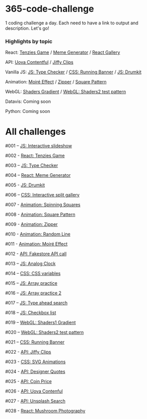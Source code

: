 # 365-code-challenge
1 coding challenge a day. Each need to have a link to output and description. Let's go!



### Highlights by topic

React: [Tenzies Game](https://mo-tenzies-game.netlify.app/) / [Meme Generator](https://meme-generatooor.netlify.app/) / [React Gallery](https://mo-react-gallery.netlify.app/)

API: [Uova Contentful](https://mo-uova-contentful.netlify.app/) / [Jiffy Clips](https://mo-jiffy-clips.netlify.app/)

Vanilla JS: [JS: Type Checker](https://mo-type-checker.netlify.app/) / [CSS: Running Banner](https://mo-jiro-dreams-of-sushi-page.netlify.app/) / [JS: Drumkit](https://vanilla-drumkit.netlify.app/)

Animation: [Moiré Effect](https://mo-moire-effect.netlify.app/) / [Zipper](https://mo-zipper.netlify.app/) / [Square Pattern](https://mo-square-pattern.netlify.app/)

WebGL: [Shaders Gradient](https://shaders1-gradient.netlify.app/) / [WebGL: Shaders2 test pattern](https://shaders-zebra.netlify.app/)

Datavis: Coming soon

Python: Coming soon


# All challenges

#001 – [JS: Interactive slideshow](https://m-o-slideshow.netlify.app/)

#002 - [React: Tenzies Game](https://mo-tenzies-game.netlify.app/)

#003 – [JS: Type Checker](https://mo-type-checker.netlify.app/)

#004 – [React: Meme Generator](https://meme-generatooor.netlify.app/)

#005 - [JS: Drumkit](https://vanilla-drumkit.netlify.app/)

#006 – [CSS: Interactive split gallery](https://interactive-split-gallery.netlify.app/)

#007 - [Animation: Spinning Squares](https://mo-spinning-squares.netlify.app/)

#008 - [Animation: Square Pattern](https://mo-square-pattern.netlify.app/)

#009 - [Animation: Zipper](https://mo-zipper.netlify.app/)

#010 - [Animation: Random Line](https://mo-random-line.netlify.app/)

#011 - [Animation: Moiré Effect](https://mo-moire-effect.netlify.app/)

#012 - [API: Fakestore API call](https://fakestore-api-test.netlify.app/)

#013 – [JS: Analog Clock](https://analog-clock-clock.netlify.app/)

#014 – [CSS: CSS variables](https://css-variables-update-with-js.netlify.app/)

#015 – [JS: Array practice](https://array-practice-part1.netlify.app/)

#016 – [JS: Array practice 2](https://array-practice-part2.netlify.app/)

#017 – [JS: Type ahead search](https://type-ahead-search.netlify.app/)

#018 – [JS: Checkbox list](https://checkbox-list-challenge.netlify.app/)

#019 – [WebGL: Shaders1 Gradient](https://shaders1-gradient.netlify.app/)

#020 – [WebGL: Shaders2 test pattern](https://shaders-zebra.netlify.app/)

#021 – [CSS: Running Banner](https://mo-jiro-dreams-of-sushi-page.netlify.app/)

#022 - [API: Jiffy Clips](https://mo-jiffy-clips.netlify.app/)

#023 - [CSS: SVG Animations](https://mo-svg-animations.netlify.app/)

#024 - [API: Designer Quotes](https://mo-designer-quotes.netlify.app/)

#025 - [API: Coin Price](https://mo-coin-price.netlify.app/)

#026 - [API: Uova Contenful](https://mo-uova-contentful.netlify.app/)

#027 - [API: Unsplash Search](https://mo-photo-search.netlify.app/)

#028 - [React: Mushroom Photography](https://mo-react-gallery.netlify.app/)

